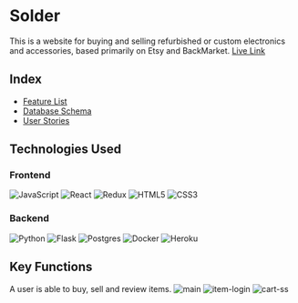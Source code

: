 # Solder
This is a website for buying and selling refurbished or custom electronics and accessories, based primarily on Etsy and BackMarket. [Live Link](https://solder-app.herokuapp.com/)

## Index
- [Feature List](https://github.com/tristanhuckabee-work/Solder/wiki/feature-list)
- [Database Schema](https://github.com/tristanhuckabee-work/Solder/wiki/database-schema)
- [User Stories](https://github.com/tristanhuckabee-work/Solder/wiki/user-stories)

## Technologies Used
### Frontend
![JavaScript](https://img.shields.io/badge/javascript-%23323330.svg?style=for-the-badge&logo=javascript&logoColor=%23F7DF1E)
![React](https://img.shields.io/badge/react-%2320232a.svg?style=for-the-badge&logo=react&logoColor=%2361DAFB)
![Redux](https://img.shields.io/badge/redux-%23593d88.svg?style=for-the-badge&logo=redux&logoColor=white)
![HTML5](https://img.shields.io/badge/html5-%23E34F26.svg?style=for-the-badge&logo=html5&logoColor=white)
![CSS3](https://img.shields.io/badge/css3-%231572B6.svg?style=for-the-badge&logo=css3&logoColor=white)
### Backend
![Python](https://img.shields.io/badge/python-3670A0?style=for-the-badge&logo=python&logoColor=ffdd54)
![Flask](https://img.shields.io/badge/flask-%23000.svg?style=for-the-badge&logo=flask&logoColor=white)
![Postgres](https://img.shields.io/badge/postgres-%23316192.svg?style=for-the-badge&logo=postgresql&logoColor=white)
![Docker](https://img.shields.io/badge/docker-%230db7ed.svg?style=for-the-badge&logo=docker&logoColor=white)
![Heroku](https://img.shields.io/badge/heroku-%23430098.svg?style=for-the-badge&logo=heroku&logoColor=white)

## Key Functions
A user is able to buy, sell and review items.
![main](https://user-images.githubusercontent.com/87467157/169310879-f13f587f-05b1-4682-a703-b5f038e8eeda.PNG)
![item-login](https://user-images.githubusercontent.com/87467157/169153535-e57b7d0d-3e69-4459-a52f-f20cde4400fb.PNG)
![cart-ss](https://user-images.githubusercontent.com/87467157/169153977-cebde8c0-3359-4039-9068-4fc83be94ddb.PNG)
